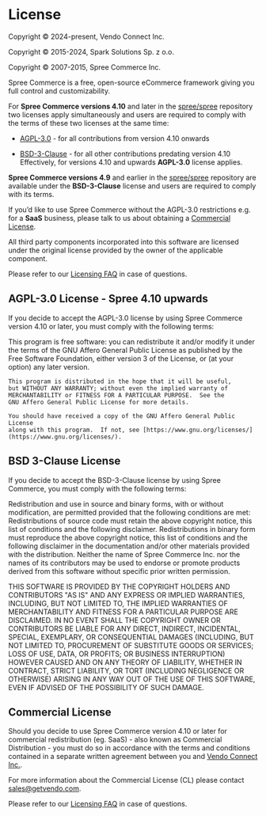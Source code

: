 # License

Copyright © 2024-present, Vendo Connect Inc.

Copyright © 2015-2024, Spark Solutions Sp. z o.o.

Copyright © 2007-2015, Spree Commerce Inc.

Spree Commerce is a free, open-source eCommerce framework giving you full control and customizability.

For **Spree Commerce versions 4.10** and later in the [spree/spree](https://github.com/spree/spree) repository two licenses apply simultaneously and users are required to comply with the terms of these two licenses at the same time:

* [AGPL-3.0](https://opensource.org/license/agpl-v3) - for all contributions from version 4.10 onwards

* [BSD-3-Clause](https://opensource.org/license/bsd-3-clause) - for all other contributions predating version 4.10
Effectively, for versions 4.10 and upwards **AGPL-3.0** license applies.

**Spree Commerce versions 4.9** and earlier in the [spree/spree](https://github.com/spree/spree) repository are available under the **BSD-3-Clause** license and users are required to comply with its terms.

If you’d like to use Spree Commerce without the AGPL-3.0 restrictions e.g. for a **SaaS** business, please talk to us about obtaining a [Commercial License](#commercial-license).

All third party components incorporated into this software are licensed under the original license provided by the owner of the applicable component.

Please refer to our [Licensing FAQ](https://spreecommerce.org/why-spree-is-changing-its-open-source-license-to-agpl-3-0-and-introducing-a-commercial-license/) in case of questions.

## AGPL-3.0 License - Spree 4.10 upwards

If you decide to accept the AGPL-3.0 license by using Spree Commerce version 4.10 or later, you must comply with the following terms:

This program is free software: you can redistribute it and/or modify it under the terms of the GNU Affero General Public License as published by the Free Software Foundation, either version 3 of the License, or (at your option) any later version.

    This program is distributed in the hope that it will be useful,
    but WITHOUT ANY WARRANTY; without even the implied warranty of
    MERCHANTABILITY or FITNESS FOR A PARTICULAR PURPOSE.  See the
    GNU Affero General Public License for more details.

    You should have received a copy of the GNU Affero General Public License
    along with this program.  If not, see [https://www.gnu.org/licenses/](https://www.gnu.org/licenses/).

## BSD 3-Clause License

If you decide to accept the BSD-3-Clause license by using Spree Commerce, you must comply with the following terms:

Redistribution and use in source and binary forms, with or without modification, are permitted provided that the following conditions are met:
Redistributions of source code must retain the above copyright notice, this list of conditions and the following disclaimer.
Redistributions in binary form must reproduce the above copyright notice, this list of conditions and the following disclaimer in the documentation and/or other materials provided with the distribution.
Neither the name of Spree Commerce Inc. nor the names of its contributors may be used to endorse or promote products derived from this software without specific prior written permission.

THIS SOFTWARE IS PROVIDED BY THE COPYRIGHT HOLDERS AND CONTRIBUTORS "AS IS" AND ANY EXPRESS OR IMPLIED WARRANTIES, INCLUDING, BUT NOT LIMITED TO,     THE IMPLIED WARRANTIES OF MERCHANTABILITY AND FITNESS FOR A PARTICULAR PURPOSE ARE DISCLAIMED. IN NO EVENT SHALL THE COPYRIGHT OWNER OR                CONTRIBUTORS BE LIABLE FOR ANY DIRECT, INDIRECT, INCIDENTAL, SPECIAL, EXEMPLARY, OR CONSEQUENTIAL DAMAGES (INCLUDING, BUT NOT LIMITED TO,              PROCUREMENT OF SUBSTITUTE GOODS OR SERVICES; LOSS OF USE, DATA, OR PROFITS; OR BUSINESS INTERRUPTION) HOWEVER CAUSED AND ON ANY THEORY OF         LIABILITY, WHETHER IN CONTRACT, STRICT LIABILITY, OR TORT (INCLUDING NEGLIGENCE OR OTHERWISE) ARISING IN ANY WAY OUT OF THE USE OF THIS SOFTWARE, EVEN IF ADVISED OF THE POSSIBILITY OF SUCH DAMAGE.

## Commercial License

Should you decide to use Spree Commerce version 4.10 or later for commercial redistribution (eg. SaaS) - also known as Commercial Distribution - you must do so in accordance with the terms and conditions contained in a separate written agreement between you and [Vendo Connect Inc.](https://www.getvendo.com/).

For more information about the Commercial License (CL) please contact [sales@getvendo.com](mailto:sales@getvendo.com).

Please refer to our [Licensing FAQ](https://spreecommerce.org/why-spree-is-changing-its-open-source-license-to-agpl-3-0-and-introducing-a-commercial-license/) in case of questions.
